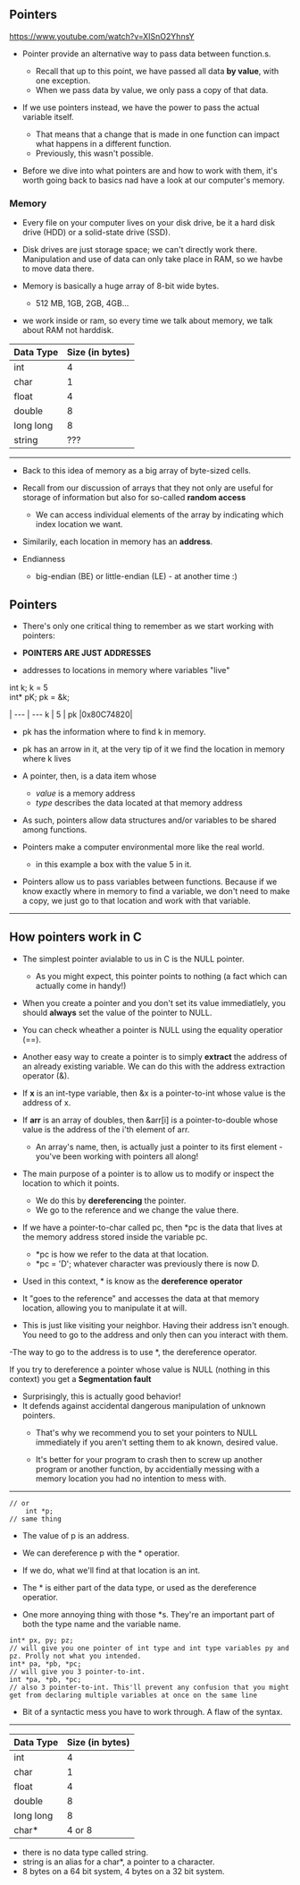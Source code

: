 ## Pointers

https://www.youtube.com/watch?v=XISnO2YhnsY

- Pointer provide an alternative way to pass data between function.s.
	- Recall that up to this point, we have passed all data **by value**,
	with one exception.
	- When we pass data by value, we only pass a copy of that data.

- If we use pointers instead, we have the power to pass the actual variable itself.
	- That means that a change that is made in one function can impact what happens in a different function.
	- Previously, this wasn't possible.

- Before we dive into what pointers are and how to work with them,
it's worth going back to basics nad have a look at our computer's memory.

### Memory
- Every file on your computer lives on your disk drive, be it a hard disk drive (HDD)
or a solid-state drive (SSD).

- Disk drives are just storage space;
we can't directly work there. 
Manipulation and use of data can only take place in RAM, so we havbe to move data there.

- Memory is basically a huge array of 8-bit wide bytes.
	- 512 MB, 1GB, 2GB, 4GB...

- we work inside or ram, so every time we talk about memory, we talk about RAM not harddisk.


Data Type | Size (in bytes)
--- | --- 
int | 4
char | 1
float | 4
double | 8
long long | 8
string | ???

---

- Back to this idea of memory as a big array of byte-sized cells.

- Recall from our discussion of arrays that they not only are useful for storage of information
but also for so-called **random access**
	- We can access individual elements of the array by indicating which index location we want.

- Similarily, each location in memory has an **address**.

- Endianness 
	- big-endian (BE) or little-endian (LE) - at another time :)

## Pointers
- There's only one critical thing to remember as we start working with pointers:

- **POINTERS ARE JUST ADDRESSES**

- addresses to locations in memory where variables "live"

int k;
k = 5	
int* pK;
pk = &k;

| --- | ---
k | 5 |
pk |0x80C74820|

- pk has the information where to find k in memory.
- pk has an arrow in it, at the very tip of it we find the location in memory where k lives

- A pointer, then, is a data item whose
	- *value* is a memory address
	- *type* describes the data located at that memory address

- As such, pointers allow data structures and/or variables to be shared among functions.

- Pointers make a computer environmental more like the real world.
	- in this example a box with the value 5 in it.

- Pointers allow us to pass variables between functions.
Because if we know exactly where in memory to find a variable,
we don't need to make a copy, we just go to that location and work with that variable.

---

## How pointers work in C
- The simplest pointer avialable to us in C is the NULL pointer.
	- As you might expect, this pointer points to nothing (a fact which can actually come in handy!)
- When you create a pointer and you don't set its value immediatlely, you should **always** set the value
of the pointer to NULL.
- You can check wheather a pointer is NULL using the equality operatior (==).

- Another easy way to create a pointer is to simply **extract** the address
of an already existing variable. We can do this with the address extraction operator (&).

- If **x** is an int-type variable, then &x is a pointer-to-int whose value is the address of x.
- If **arr** is an array of doubles, then &arr[i] is a pointer-to-double whose value is the address of the i'th element of arr.
	- An array's name, then, is actually just a pointer to its first element -
	you've been working with pointers all along!

- The main purpose of a pointer is to allow us to modify or inspect the location to which it points.
	- We do this by **dereferencing** the pointer.
	- We go to the reference and we change the value there.

- If we have a pointer-to-char called pc, then *pc is the data that lives at the memory address stored 
inside the variable pc.
	- *pc is how we refer to the data at that location.
	- *pc = 'D'; whatever character was previously there is now D.

- Used in this context, * is know as the **dereference operator**
- It "goes to the reference" and accesses the data at that memory location,
allowing you to manipulate it at will.
- This is just like visiting your neighbor.
Having their address isn't enough. You need to go to the address and only then can
you interact with them.

-The way to go to the address is to use *, the dereference operator.

If you try to dereference a pointer whose value is NULL (nothing in this context)
you get a **Segmentation fault**

- Surprisingly, this is actually good behavior!
- It defends against accidental dangerous manipulation of unknown pointers.
	- That's why we recommend you to set your pointers to NULL
	immediately if you aren't setting them to ak known, desired value.

	- It's better for your program to crash then to screw up another program or another function, by accidentially messing with 
	a memory location you had no intention to mess with.

---

``` int* p;
// or
	int *p; 
// same thing
```

- The value of p is an address.
- We can dereference p with the * operatior.
- If we do, what we'll find at that location is an int.

- The * is either part of the data type, or used as the dereference operatior.

- One more annoying thing with those *s. They're an important part of both the type name
and the variable name.

```
int* px, py; pz;
// will give you one pointer of int type and int type variables py and pz. Prolly not what you intended.
int* pa, *pb, *pc;
// will give you 3 pointer-to-int.
int *pa, *pb, *pc;
// also 3 pointer-to-int. This'll prevent any confusion that you might get from declaring multiple variables at once on the same line
```

- Bit of a syntactic mess you have to work through. A flaw of the syntax.

---

Data Type | Size (in bytes)
--- | --- 
int | 4
char | 1
float | 4
double | 8
long long | 8
char* | 4 or 8

- there is no data type called string.
- string is an alias for a char*, a pointer to a character.
- 8 bytes on a 64 bit system, 4 bytes on a 32 bit system.